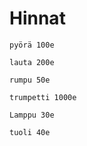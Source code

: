 # Hinnat
```
pyörä 100e
```
```
lauta 200e
```
```
rumpu 50e
```
```
trumpetti 1000e
```
```
Lamppu 30e
```
```
tuoli 40e
```